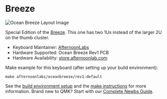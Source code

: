 # Breeze

![Ocean Breeze Layout Image](https://i.imgur.com/cXGLDVQ.png)

Special Edition of the [Breeze](https://afternoonlabs.com). This one has two 1Us instead of the larger 2U on the thumb cluster.

* Keyboard Maintainer: [AfternoonLabs](https://github.com/afternoonlabs)
* Hardware Supported: Ocean Breeze Rev1 PCB
* Hardware Availability: [store.afternoonlab.com](https://store.afternoonlabs.com)

Make example for this keyboard (after setting up your build environment):

    make afternoonlabs/oceanbreeze/rev1:default

See the [build environment setup](https://docs.qmk.fm/#/getting_started_build_tools) and the [make instructions](https://docs.qmk.fm/#/getting_started_make_guide) for more information. Brand new to QMK? Start with our [Complete Newbs Guide](https://docs.qmk.fm/#/newbs).
